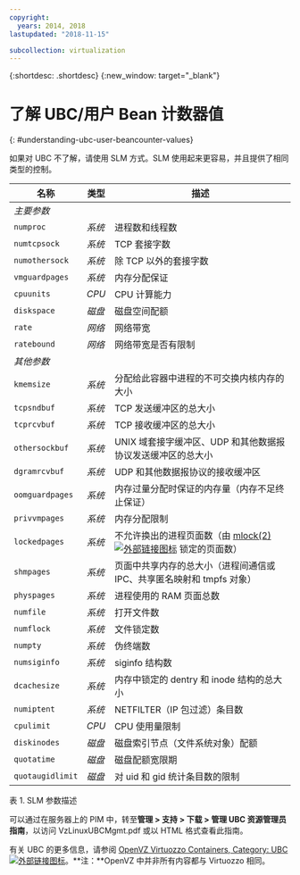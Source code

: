 ```yaml
---
copyright:
  years: 2014, 2018
lastupdated: "2018-11-15"

subcollection: virtualization
---
```


{:shortdesc: .shortdesc}
{:new_window: target="_blank"}

# 了解 UBC/用户 Bean 计数器值
{: #understanding-ubc-user-beancounter-values}

如果对 UBC 不了解，请使用 SLM 方式。SLM 使用起来更容易，并且提供了相同类型的控制。

|名称|类型|描述|
|---|---|---|
|*主要参数*|||
|`numproc`|*系统*|进程数和线程数|
|`numtcpsock`|*系统*|TCP 套接字数|
|`numothersock`|*系统*|除 TCP 以外的套接字数|
|`vmguardpages`|*系统*|内存分配保证|
|`cpuunits`|*CPU*|CPU 计算能力|
|`diskspace`|*磁盘*|磁盘空间配额|
|`rate`|*网络*|网络带宽|
|`ratebound`|*网络*|网络带宽是否有限制|
|*其他参数*|||
|`kmemsize`|*系统*|分配给此容器中进程的不可交换内核内存的大小|
|`tcpsndbuf`|*系统*|TCP 发送缓冲区的总大小|
|`tcprcvbuf`|*系统*|TCP 接收缓冲区的总大小|
|`othersockbuf`|*系统*|UNIX 域套接字缓冲区、UDP 和其他数据报协议发送缓冲区的总大小|
|`dgramrcvbuf`|*系统*|UDP 和其他数据报协议的接收缓冲区|
|`oomguardpages`|*系统*|内存过量分配时保证的内存量（内存不足终止保证）|
|`privvmpages`|*系统*|内存分配限制|
|`lockedpages`|*系统*|不允许换出的进程页面数（由 [mlock(2) ![外部链接图标](../../icons/launch-glyph.svg "外部链接图标")](https://linux.die.net/man/2/mlock) 锁定的页面数）|
|`shmpages`|*系统*|页面中共享内存的总大小（进程间通信或 IPC、共享匿名映射和 tmpfs 对象）|
|`physpages`|*系统*|进程使用的 RAM 页面总数|
|`numfile`|*系统*|打开文件数|
|`numflock`|*系统*|文件锁定数|
|`numpty`|*系统*|伪终端数|
|`numsiginfo`|*系统*|siginfo 结构数|
|`dcachesize`|*系统*|内存中锁定的 dentry 和 inode 结构的总大小|
|`numiptent`|*系统*|NETFILTER（IP 包过滤）条目数|
|`cpulimit`|*CPU*|CPU 使用量限制|
|`diskinodes`|*磁盘*|磁盘索引节点（文件系统对象）配额|
|`quotatime`|*磁盘*|磁盘配额宽限期|
|`quotaugidlimit`|*磁盘*|对 uid 和 gid 统计条目数的限制|
<caption>表 1. SLM 参数描述</caption>

可以通过在服务器上的 PIM 中，转至**管理 > 支持 > 下载 > 管理 UBC 资源管理员指南**，以访问 VzLinuxUBCMgmt.pdf 或以 HTML 格式查看此指南。

有关 UBC 的更多信息，请参阅 [OpenVZ Virtuozzo Containers, Category: UBC ![外部链接图标](../../icons/launch-glyph.svg "外部链接图标")](https://wiki.openvz.org/Category:UBC)。**注：**OpenVZ 中并非所有内容都与 Virtuozzo 相同。
